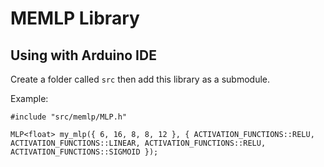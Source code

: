 # MEMLP Library

## Using with Arduino IDE

Create a folder called `src` then add this library as a submodule.

Example:

```
#include "src/memlp/MLP.h"

MLP<float> my_mlp({ 6, 16, 8, 8, 12 }, { ACTIVATION_FUNCTIONS::RELU, ACTIVATION_FUNCTIONS::LINEAR, ACTIVATION_FUNCTIONS::RELU, ACTIVATION_FUNCTIONS::SIGMOID });
```

